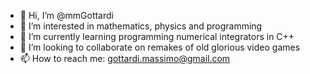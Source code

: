 - 👋 Hi, I’m @mmGottardi
- 👀 I’m interested in mathematics, physics and programming 
- 🌱 I’m currently learning programming numerical integrators in C++
- 💞️ I’m looking to collaborate on remakes of old glorious video games
- 📫 How to reach me: gottardi.massimo@gmail.com 

<!---
mmGottardi/mmGottardi is a ✨ special ✨ repository because its `README.md` (this file) appears on your GitHub profile.
You can click the Preview link to take a look at your changes.
--->

